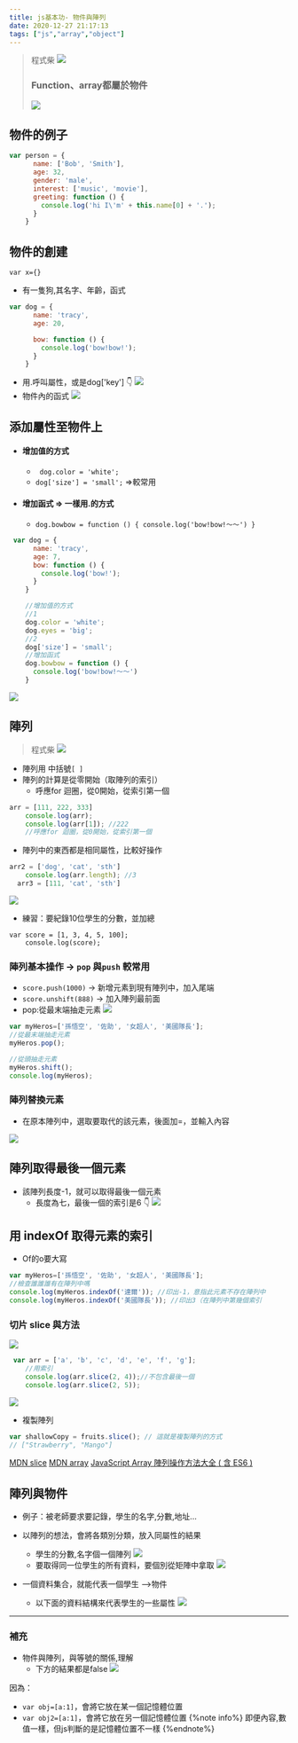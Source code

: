 ```yaml
---
title: js基本功- 物件與陣列
date: 2020-12-27 21:17:13
tags: ["js","array","object"]
---
```

>程式柴
>![](https://i.imgur.com/44kqCRM.png)
> ### Function、array都屬於物件
>![](https://i.imgur.com/1bYo7eM.png)

##  物件的例子
```javascript
var person = {
      name: ['Bob', 'Smith'],
      age: 32,
      gender: 'male',
      interest: ['music', 'movie'],
      greeting: function () {
        console.log('hi I\'m' + this.name[0] + '.');
      }
    }
```
## 物件的創建
`var x={}`
* 有一隻狗,其名字、年齡，函式
```javascript
var dog = {
      name: 'tracy',
      age: 20,

      bow: function () {
        console.log('bow!bow!');
      }
    }
```
* 用.呼叫屬性，或是dog['key'] :point_down: 
![](https://i.imgur.com/OgrYwjF.png)
* 物件內的函式
![](https://i.imgur.com/jOWuwxQ.png)

## 添加屬性至物件上
* #### 增加值的方式
    * ` dog.color = 'white';`
    * `dog['size'] = 'small';` =>較常用
* #### 增加函式 => 一樣用.的方式
    * `dog.bowbow = function () {
      console.log('bow!bow!～～') }`

```javascript
 var dog = {
      name: 'tracy',
      age: 7,
      bow: function () {
        console.log('bow!');
      }
    }

    //增加值的方式
    //1
    dog.color = 'white';
    dog.eyes = 'big';
    //2
    dog['size'] = 'small';
    //增加函式
    dog.bowbow = function () {
      console.log('bow!bow!～～')
    }
```

![](https://i.imgur.com/4qqgZRy.png)




## 陣列
>程式柴
>![](https://i.imgur.com/FdH3fty.png)
* 陣列用 中括號` [ ] `
* 陣列的計算是從零開始（取陣列的索引）
    * 呼應for 迴圈，從0開始，從索引第一個
```javascript
arr = [111, 222, 333]
    console.log(arr);
    console.log(arr[1]); //222
    //呼應for 迴圈，從0開始，從索引第一個
```
* 陣列中的東西都是相同屬性，比較好操作
```javascript
arr2 = ['dog', 'cat', 'sth']
    console.log(arr.length); //3
  arr3 = [111, 'cat', 'sth']
```
![](https://i.imgur.com/2WztSsO.png)

* 練習：要紀錄10位學生的分數，並加總
```javascript=
var score = [1, 3, 4, 5, 100];
    console.log(score);
```
### 陣列基本操作 -> `pop` 與`push` 較常用
* `score.push(1000)` -> 新增元素到現有陣列中，加入尾端
* `score.unshift(888)` -> 加入陣列最前面
* pop:從最末端抽走元素
 ![](https://i.imgur.com/e55Oxbz.png)

```javascript
var myHeros=['孫悟空', '佐助', '女超人', '美國隊長'];
//從最末端抽走元素
myHeros.pop();

//從頭抽走元素
myHeros.shift();
console.log(myHeros);
```


### 陣列替換元素

* 在原本陣列中，選取要取代的該元素，後面加=，並輸入內容

![](https://i.imgur.com/gnVybmt.png)

## 陣列取得最後一個元素
* 該陣列長度-1，就可以取得最後一個元素
    * 長度為七，最後一個的索引是6 :point_down: 
![](https://i.imgur.com/Ytlzihy.png)

##  用 indexOf 取得元素的索引

* Of的o要大寫

```javascript
var myHeros=['孫悟空', '佐助', '女超人', '美國隊長'];
//檢查誰誰誰有在陣列中嗎
console.log(myHeros.indexOf('達爾')); //印出-1，意指此元素不存在陣列中
console.log(myHeros.indexOf('美國隊長')); //印出3（在陣列中第幾個索引
```

### 切片 slice 與方法

![](https://i.imgur.com/h3ltQ3Q.png)

```javascript
 var arr = ['a', 'b', 'c', 'd', 'e', 'f', 'g'];
    //用索引
    console.log(arr.slice(2, 4));//不包含最後一個
    console.log(arr.slice(2, 5));
```
![](https://i.imgur.com/bzKmwQi.png)

* 複製陣列
```javascript
var shallowCopy = fruits.slice(); // 這就是複製陣列的方式
// ["Strawberry", "Mango"]
```

[MDN slice](https://developer.mozilla.org/en-US/docs/Web/JavaScript/Reference/Global_Objects/Array/slice)
[MDN array](https://developer.mozilla.org/zh-TW/docs/Web/JavaScript/Reference/Global_Objects/Array)
[JavaScript Array 陣列操作方法大全 ( 含 ES6 )](https://www.oxxostudio.tw/articles/201908/js-array.html)


## 陣列與物件
* 例子：被老師要求要記錄，學生的名字,分數,地址...
* 以陣列的想法，會將各類別分類，放入同屬性的結果
    * 學生的分數,名字個一個陣列
 ![](https://i.imgur.com/6DP47iL.png)
    * 要取得同一位學生的所有資料，要個別從矩陣中拿取
![](https://i.imgur.com/5q4VitE.png)

* 一個資料集合，就能代表一個學生 -->物件
    * 以下面的資料結構來代表學生的一些屬性
![](https://i.imgur.com/Gk5T01w.png)
---
### 補充 
* 物件與陣列，與等號的關係,理解
    * 下方的結果都是false
![](https://i.imgur.com/6L0AI2n.png)

因為：
* `var obj=[a:1]`，會將它放在某一個記憶體位置
* `var obj2=[a:1]`，會將它放在另一個記憶體位置
{%note info%}
即便內容,數值一樣，但js判斷的是記憶體位置不一樣
{%endnote%}
